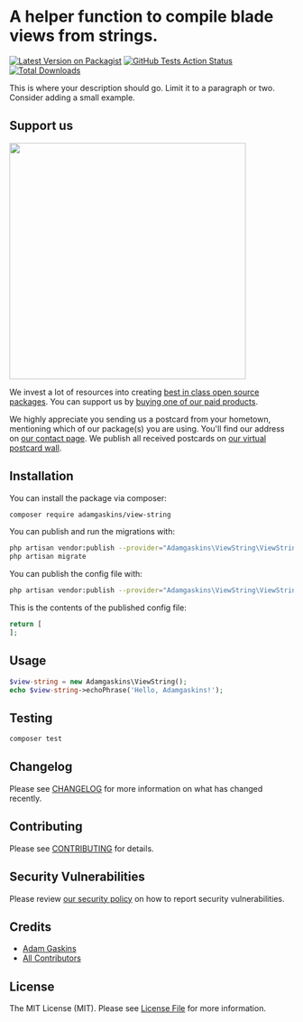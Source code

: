 # A helper function to compile blade views from strings.

[![Latest Version on Packagist](https://img.shields.io/packagist/v/adamgaskins/view-string.svg?style=flat-square)](https://packagist.org/packages/adamgaskins/view-string)
[![GitHub Tests Action Status](https://img.shields.io/github/workflow/status/adamgaskins/view-string/run-tests?label=tests)](https://github.com/adamgaskins/view-string/actions?query=workflow%3ATests+branch%3Amaster)
[![Total Downloads](https://img.shields.io/packagist/dt/adamgaskins/view-string.svg?style=flat-square)](https://packagist.org/packages/adamgaskins/view-string)


This is where your description should go. Limit it to a paragraph or two. Consider adding a small example.

## Support us

[<img src="https://github-ads.s3.eu-central-1.amazonaws.com/package-view-string-laravel.jpg?t=1" width="419px" />](https://spatie.be/github-ad-click/package-view-string-laravel)

We invest a lot of resources into creating [best in class open source packages](https://spatie.be/open-source). You can support us by [buying one of our paid products](https://spatie.be/open-source/support-us).

We highly appreciate you sending us a postcard from your hometown, mentioning which of our package(s) you are using. You'll find our address on [our contact page](https://spatie.be/about-us). We publish all received postcards on [our virtual postcard wall](https://spatie.be/open-source/postcards).

## Installation

You can install the package via composer:

```bash
composer require adamgaskins/view-string
```

You can publish and run the migrations with:

```bash
php artisan vendor:publish --provider="Adamgaskins\ViewString\ViewStringServiceProvider" --tag="migrations"
php artisan migrate
```

You can publish the config file with:
```bash
php artisan vendor:publish --provider="Adamgaskins\ViewString\ViewStringServiceProvider" --tag="config"
```

This is the contents of the published config file:

```php
return [
];
```

## Usage

```php
$view-string = new Adamgaskins\ViewString();
echo $view-string->echoPhrase('Hello, Adamgaskins!');
```

## Testing

```bash
composer test
```

## Changelog

Please see [CHANGELOG](CHANGELOG.md) for more information on what has changed recently.

## Contributing

Please see [CONTRIBUTING](.github/CONTRIBUTING.md) for details.

## Security Vulnerabilities

Please review [our security policy](../../security/policy) on how to report security vulnerabilities.

## Credits

- [Adam Gaskins](https://github.com/adamgaskins)
- [All Contributors](../../contributors)

## License

The MIT License (MIT). Please see [License File](LICENSE.md) for more information.
